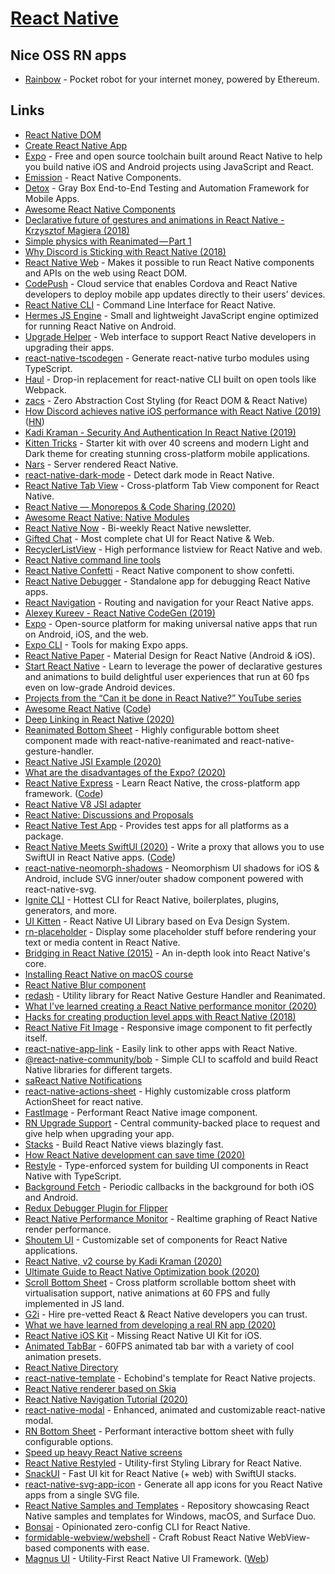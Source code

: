 # [React Native](https://facebook.github.io/react-native/)

## Nice OSS RN apps

- [Rainbow](https://github.com/rainbow-me/rainbow) - Pocket robot for your internet money, powered by Ethereum.

## Links

- [React Native DOM](https://github.com/vincentriemer/react-native-dom)
- [Create React Native App](https://github.com/react-community/create-react-native-app)
- [Expo](https://expo.io/) - Free and open source toolchain built around React Native to help you build native iOS and Android projects using JavaScript and React.
- [Emission](https://github.com/artsy/emission) - React Native Components.
- [Detox](https://github.com/wix/detox) - Gray Box End-to-End Testing and Automation Framework for Mobile Apps.
- [Awesome React Native Components](https://github.com/madhavanmalolan/awesome-reactnative-ui)
- [Declarative future of gestures and animations in React Native - Krzysztof Magiera (2018)](https://www.youtube.com/watch?v=kdq4z2708VM)
- [Simple physics with Reanimated — Part 1](https://blog.swmansion.com/simple-physics-with-reanimated-part-1-9d55d36f73cd)
- [Why Discord is Sticking with React Native (2018)](https://blog.discordapp.com/why-discord-is-sticking-with-react-native-ccc34be0d427)
- [React Native Web](https://github.com/necolas/react-native-web) - Makes it possible to run React Native components and APIs on the web using React DOM.
- [CodePush](https://github.com/Microsoft/code-push) - Cloud service that enables Cordova and React Native developers to deploy mobile app updates directly to their users’ devices.
- [React Native CLI](https://github.com/react-native-community/react-native-cli) - Command Line Interface for React Native.
- [Hermes JS Engine](https://github.com/facebook/hermes) - Small and lightweight JavaScript engine optimized for running React Native on Android.
- [Upgrade Helper](https://github.com/react-native-community/upgrade-helper) - Web interface to support React Native developers in upgrading their apps.
- [react-native-tscodegen](https://github.com/microsoft/react-native-tscodegen) - Generate react-native turbo modules using TypeScript.
- [Haul](https://github.com/callstack/haul) - Drop-in replacement for react-native CLI built on open tools like Webpack.
- [zacs](https://github.com/Nozbe/zacs) - Zero Abstraction Cost Styling (for React DOM & React Native)
- [How Discord achieves native iOS performance with React Native (2019)](https://blog.discordapp.com/how-discord-achieves-native-ios-performance-with-react-native-390c84dcd502) ([HN](https://news.ycombinator.com/item?id=21480493))
- [Kadi Kraman - Security And Authentication In React Native (2019)](https://www.youtube.com/watch?v=KqbiRuyi1ck)
- [Kitten Tricks](https://github.com/akveo/kittenTricks) - Starter kit with over 40 screens and modern Light and Dark theme for creating stunning cross-platform mobile applications.
- [Nars](https://github.com/nars-dev/nars) - Server rendered React Native.
- [react-native-dark-mode](https://github.com/codemotionapps/react-native-dark-mode) - Detect dark mode in React Native.
- [React Native Tab View](https://github.com/react-native-community/react-native-tab-view) - Cross-platform Tab View component for React Native.
- [React Native — Monorepos & Code Sharing (2020)](https://engineering.brigad.co/react-native-monorepos-code-sharing-f6c08172b417)
- [Awesome React Native: Native Modules](https://github.com/prscX/awesome-react-native-native-modules)
- [React Native Now](https://reactnativenow.com/) - Bi-weekly React Native newsletter.
- [Gifted Chat](https://github.com/FaridSafi/react-native-gifted-chat) - Most complete chat UI for React Native & Web.
- [RecyclerListView](https://github.com/Flipkart/recyclerlistview) - High performance listview for React Native and web.
- [React Native command line tools](https://github.com/react-native-community/cli)
- [React Native Confetti](https://github.com/hyperjumptech/react-native-confetti) - React Native component to show confetti.
- [React Native Debugger](https://github.com/jhen0409/react-native-debugger) - Standalone app for debugging React Native apps.
- [React Navigation](https://github.com/react-navigation/react-navigation) - Routing and navigation for your React Native apps.
- [Alexey Kureev - React Native CodeGen (2019)](https://www.youtube.com/watch?v=UnplXjhsrJk)
- [Expo](https://github.com/expo/expo) - Open-source platform for making universal native apps that run on Android, iOS, and the web.
- [Expo CLI](https://github.com/expo/expo-cli) - Tools for making Expo apps.
- [React Native Paper](https://github.com/callstack/react-native-paper) - Material Design for React Native (Android & iOS).
- [Start React Native](https://start-react-native.dev/) - Learn to leverage the power of declarative gestures and animations to build delightful user experiences that run at 60 fps even on low-grade Android devices.
- [Projects from the “Can it be done in React Native?” YouTube series](https://github.com/wcandillon/can-it-be-done-in-react-native)
- [Awesome React Native](https://www.awesome-react-native.com/) ([Code](https://github.com/jondot/awesome-react-native))
- [Deep Linking in React Native (2020)](https://arsfutura.co/magazine/deep-linking-in-react-native/)
- [Reanimated Bottom Sheet](https://github.com/osdnk/react-native-reanimated-bottom-sheet) - Highly configurable bottom sheet component made with react-native-reanimated and react-native-gesture-handler.
- [React Native JSI Example (2020)](https://gist.github.com/axemclion/e7faeb4ee9d89832040e96d6837b269d)
- [What are the disadvantages of the Expo? (2020)](https://www.reddit.com/r/reactnative/comments/f0a8zh/what_are_the_disadvantages_of_the_expo/)
- [React Native Express](http://www.reactnativeexpress.com/) - Learn React Native, the cross-platform app framework. ([Code](https://github.com/dabbott/react-native-express))
- [React Native V8 JSI adapter](https://github.com/microsoft/v8-jsi)
- [React Native: Discussions and Proposals](https://github.com/react-native-community/discussions-and-proposals)
- [React Native Test App](https://github.com/microsoft/react-native-test-app) - Provides test apps for all platforms as a package.
- [React Native Meets SwiftUI (2020)](https://medium.com/better-programming/react-native-meets-swiftui-d1606a8e1681) - Write a proxy that allows you to use SwiftUI in React Native apps. ([Code](https://github.com/Kureev/ReactNativeWithSwiftUITutorial))
- [react-native-neomorph-shadows](https://github.com/tokkozhin/react-native-neomorph-shadows) - Neomorphism UI shadows for iOS & Android, include SVG inner/outer shadow component powered with react-native-svg.
- [Ignite CLI](https://github.com/infinitered/ignite) - Hottest CLI for React Native, boilerplates, plugins, generators, and more.
- [UI Kitten](https://github.com/akveo/react-native-ui-kitten) - React Native UI Library based on Eva Design System.
- [rn-placeholder](https://github.com/mfrachet/rn-placeholder) - Display some placeholder stuff before rendering your text or media content in React Native.
- [Bridging in React Native (2015)](https://tadeuzagallo.com/blog/react-native-bridge/) - An in-depth look into React Native's core.
- [Installing React Native on macOS course](https://academy.infinite.red/p/installing-react-native-tutorial-on-macos/)
- [React Native Blur component](https://github.com/react-native-community/react-native-blur)
- [redash](https://github.com/wcandillon/react-native-redash) - Utility library for React Native Gesture Handler and Reanimated.
- [What I've learned creating a React Native performance monitor (2020)](https://bullet-train.io/blog/react-native-performance-monitor)
- [Hacks for creating production level apps with React Native (2018)](https://medium.com/free-code-camp/here-are-my-favorite-hacks-for-creating-production-level-apps-with-react-native-6f0369d879b2)
- [React Native Fit Image](https://github.com/huiseoul/react-native-fit-image) - Responsive image component to fit perfectly itself.
- [react-native-app-link](https://github.com/FiberJW/react-native-app-link) - Easily link to other apps with React Native.
- [@react-native-community/bob](https://github.com/react-native-community/bob) - Simple CLI to scaffold and build React Native libraries for different targets.
- [saReact Native Notifications](https://github.com/wix/react-native-notifications)
- [react-native-actions-sheet](https://github.com/ammarahm-ed/react-native-actions-sheet) - Highly customizable cross platform ActionSheet for react native.
- [FastImage](https://github.com/DylanVann/react-native-fast-image) - Performant React Native image component.
- [RN Upgrade Support](https://github.com/react-native-community/upgrade-support) - Central community-backed place to request and give help when upgrading your app.
- [Stacks](https://github.com/mobily/stacks) - Build React Native views blazingly fast.
- [How React Native development can save time (2020)](https://callstack.com/blog/how-react-native-development-can-save-your-business-in-the-time-of-coronavirus-pandemic/)
- [Restyle](https://github.com/Shopify/restyle) - Type-enforced system for building UI components in React Native with TypeScript.
- [Background Fetch](https://github.com/transistorsoft/react-native-background-fetch) - Periodic callbacks in the background for both iOS and Android.
- [Redux Debugger Plugin for Flipper](https://github.com/jk-gan/flipper-plugin-redux-debugger)
- [React Native Performance Monitor](https://github.com/BulletTrainHQ/react-native-performance-monitor) - Realtime graphing of React Native render performance.
- [Shoutem UI](https://github.com/shoutem/ui) - Customizable set of components for React Native applications.
- [React Native, v2 course by Kadi Kraman (2020)](https://frontendmasters.com/courses/react-native-v2/)
- [Ultimate Guide to React Native Optimization book (2020)](https://callstack.com/blog/download-the-ultimate-guide-to-react-native-optimization-ebook/)
- [Scroll Bottom Sheet](https://github.com/rgommezz/react-native-scroll-bottom-sheet) - Cross platform scrollable bottom sheet with virtualisation support, native animations at 60 FPS and fully implemented in JS land.
- [G2i](https://www.g2i.co/) - Hire pre-vetted React & React Native developers you can trust.
- [What we have learned from developing a real RN app (2020)](https://www.reddit.com/r/reactnative/comments/gvrmrm/what_we_have_learned_from_developing_a_real_rn_app/)
- [React Native iOS Kit](https://github.com/callstack/react-native-ios-kit) - Missing React Native UI Kit for iOS.
- [Animated TabBar](https://github.com/gorhom/react-native-animated-tabbar) - 60FPS animated tab bar with a variety of cool animation presets.
- [React Native Directory](https://reactnative.directory/)
- [react-native-template](https://github.com/echobind/react-native-template) - Echobind's template for React Native projects.
- [React Native renderer based on Skia](https://github.com/Kudo/react-native-skia)
- [React Native Navigation Tutorial (2020)](https://www.robinwieruch.de/react-native-navigation)
- [react-native-modal](https://github.com/react-native-community/react-native-modal) - Enhanced, animated and customizable react-native modal.
- [RN Bottom Sheet](https://github.com/gorhom/react-native-bottom-sheet) - Performant interactive bottom sheet with fully configurable options.
- [Speed up heavy React Native screens](https://github.com/nandorojo/react-navigation-heavy-screen)
- [React Native Restyled](https://github.com/z0al/react-native-restyled) - Utility-first Styling Library for React Native.
- [SnackUI](https://github.com/natew/snackui) - Fast UI kit for React Native (+ web) with SwiftUI stacks.
- [react-native-svg-app-icon](https://github.com/aeirola/react-native-svg-app-icon) - Generate all app icons for you React Native apps from a single SVG file.
- [React Native Samples and Templates](https://github.com/microsoft/react-native-windows-samples) - Repository showcasing React Native samples and templates for Windows, macOS, and Surface Duo.
- [Bonsai](https://github.com/bonsaijs/bonsai) - Opinionated zero-config CLI for React Native.
- [formidable-webview/webshell](https://github.com/formidable-webview/webshell) - Craft Robust React Native WebView-based components with ease.
- [Magnus UI](https://github.com/jsartisan/react-native-magnus) - Utility-First React Native UI Framework. ([Web](https://magnus-ui.com/))
